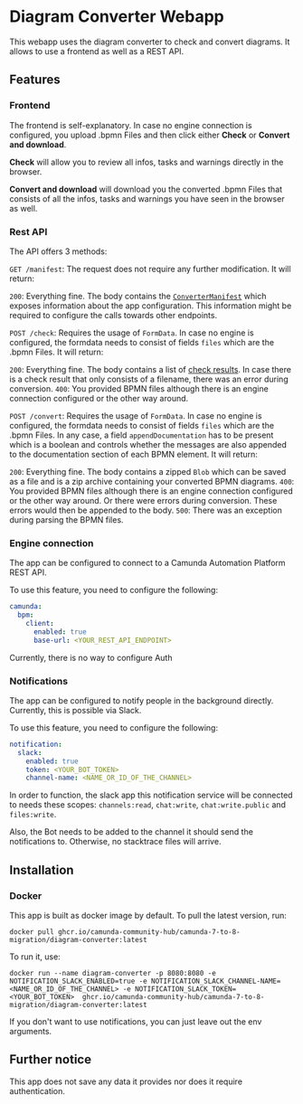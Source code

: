 # Diagram Converter Webapp

This webapp uses the diagram converter to check and convert diagrams. It allows to use a frontend as well as a REST API.

## Features

### Frontend

The frontend is self-explanatory. In case no engine connection is configured, you upload .bpmn Files and then click either **Check** or **Convert and download**.

**Check** will allow you to review all infos, tasks and warnings directly in the browser.

**Convert and download** will download you the converted .bpmn Files that consists of all the infos, tasks and warnings you have seen in the browser as well.

### Rest API

The API offers 3 methods:

`GET /manifest`: The request does not require any further modification. It will return:

`200`: Everything fine. The body contains the [`ConverterManifest`](./src/main/java/org/camunda/community/converter/webapp/ConverterManifest.java) which exposes information about the app configuration. This information might be required to configure the calls towards other endpoints.

`POST /check`: Requires the usage of `FormData`. In case no engine is configured, the formdata needs to consist of fields `files` which are the .bpmn Files. It will return:

`200`: Everything fine. The body contains a list of [check results](./../core/src/main/java/org/camunda/community/converter/BpmnDiagramCheckResult.java). In case there is a check result that only consists of a filename, there was an error during conversion.
`400`: You provided BPMN files although there is an engine connection configured or the other way around.

`POST /convert`: Requires the usage of `FormData`. In case no engine is configured, the formdata needs to consist of fields `files` which are the .bpmn Files. In any case, a field `appendDocumentation` has to be present which is a boolean and controls whether the messages are also appended to the documentation section of each BPMN element. It will return:

`200`: Everything fine. The body contains a zipped `Blob` which can be saved as a file and is a zip archive containing your converted BPMN diagrams.
`400`: You provided BPMN files although there is an engine connection configured or the other way around. Or there were errors during conversion. These errors would then be appended to the body.
`500`: There was an exception during parsing the BPMN files.

### Engine connection

The app can be configured to connect to a Camunda Automation Platform REST API.

To use this feature, you need to configure the following:

```yaml
camunda:
  bpm:
    client:
      enabled: true
      base-url: <YOUR_REST_API_ENDPOINT>
```

Currently, there is no way to configure Auth

### Notifications

The app can be configured to notify people in the background directly. Currently, this is possible via Slack.

To use this feature, you need to configure the following:

```yaml
notification:
  slack:
    enabled: true
    token: <YOUR_BOT_TOKEN>
    channel-name: <NAME_OR_ID_OF_THE_CHANNEL>
```

In order to function, the slack app this notification service will be connected to needs these scopes: `channels:read`, `chat:write`, `chat:write.public` and `files:write`.

Also, the Bot needs to be added to the channel it should send the notifications to. Otherwise, no stacktrace files will arrive.

## Installation

### Docker

This app is built as docker image by default. To pull the latest version, run:

```shell
docker pull ghcr.io/camunda-community-hub/camunda-7-to-8-migration/diagram-converter:latest
```

To run it, use:

```shell
docker run --name diagram-converter -p 8080:8080 -e NOTIFICATION_SLACK_ENABLED=true -e NOTIFICATION_SLACK_CHANNEL-NAME=<NAME_OR_ID_OF_THE_CHANNEL> -e NOTIFICATION_SLACK_TOKEN=<YOUR_BOT_TOKEN>  ghcr.io/camunda-community-hub/camunda-7-to-8-migration/diagram-converter:latest
```

If you don't want to use notifications, you can just leave out the env arguments.

## Further notice

This app does not save any data it provides nor does it require authentication.
